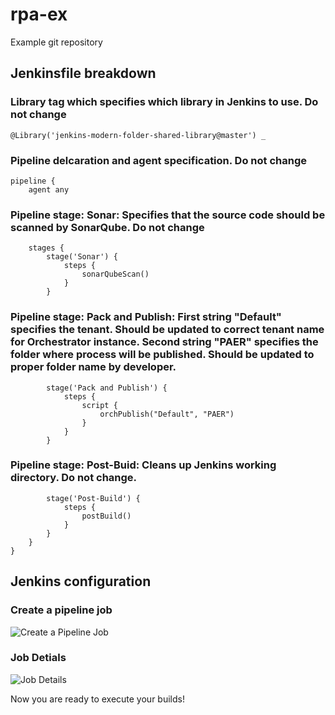 # rpa-ex
Example git repository

## Jenkinsfile breakdown

### Library tag which specifies which library in Jenkins to use. Do not change

```
@Library('jenkins-modern-folder-shared-library@master') _
```

### Pipeline delcaration and agent specification. Do not change
```
pipeline {
    agent any
```

### Pipeline stage: Sonar: Specifies that the source code should be scanned by SonarQube. Do not change

```
    stages {
        stage('Sonar') {
            steps {
                sonarQubeScan()
            }
        }
```
### Pipeline stage: Pack and Publish: First string "Default" specifies the tenant. Should be updated to correct tenant name for Orchestrator instance. Second string "PAER" specifies the folder where process will be published. Should be updated to proper folder name by developer.
```
        stage('Pack and Publish') {
            steps {
                script {
                    orchPublish("Default", "PAER") 
                }
            }
        }
```
### Pipeline stage: Post-Buid: Cleans up Jenkins working directory. Do not change.
```
        stage('Post-Build') {
            steps {
                postBuild()
            }
        }
    }
}
```

## Jenkins configuration

### Create a pipeline job
![Create a Pipeline Job](https://github.com/VerticalApps-DevOps/rpa-resources/blob/master/create_job.png)

### Job Detials
![Job Details](https://github.com/VerticalApps-DevOps/rpa-resources/blob/master/job_details.png)

Now you are ready to execute your builds!
